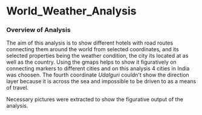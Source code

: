 # World_Weather_Analysis

### Overview of Analysis
The aim of this analysis is to show different hotels with road routes connecting them around the world from selected coordinates, and its selected properties being the weather condition, the city its located at as well as the country. Using the gmaps helps to show it figuratively on connecting markers to different cities and on this analysis 4 cities in India was choosen. The fourth coordinate *Udalguri* couldn't show the direction layer because it is across the sea and impossible to be driven to as a means of travel.

Necessary pictures were extracted to show the figurative output of the analysis.
